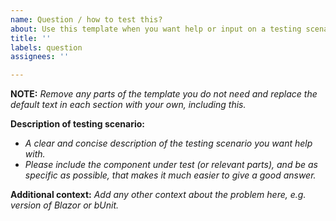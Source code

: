 ```yaml
---
name: Question / how to test this?
about: Use this template when you want help or input on a testing scenario
title: ''
labels: question
assignees: ''

---
```


**NOTE:** _Remove any parts of the template you do not need and replace the default text in each section with your own, including this._

**Description of testing scenario:**
- _A clear and concise description of the testing scenario you want help with._
- _Please include the component under test (or relevant parts), and be as specific as possible, that makes it much easier to give a good answer._

**Additional context:**
_Add any other context about the problem here, e.g. version of Blazor or bUnit._
